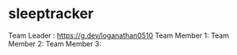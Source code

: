 # sleeptracker
Team Leader : https://g.dev/loganathan0510
Team Member 1: 
Team Member 2: 
Team Member 3:  
